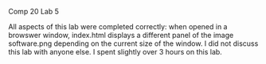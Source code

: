 Comp 20 Lab 5

All aspects of this lab were completed correctly: when opened in a browswer window, index.html displays a different panel of the image software.png depending on the current size of the window.
I did not discuss this lab with anyone else.
I spent slightly over 3 hours on this lab.